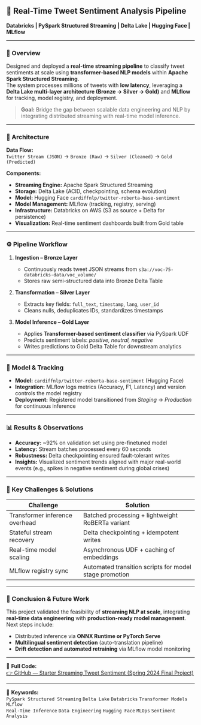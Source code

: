 ## 🧠 Real-Time Tweet Sentiment Analysis Pipeline  
**Databricks | PySpark Structured Streaming | Delta Lake | Hugging Face | MLflow**

---

### 🚀 Overview  
Designed and deployed a **real-time streaming pipeline** to classify tweet sentiments at scale using **transformer-based NLP models** within **Apache Spark Structured Streaming**.  
The system processes millions of tweets with **low latency**, leveraging a **Delta Lake multi-layer architecture (Bronze → Silver → Gold)** and **MLflow** for tracking, model registry, and deployment.

> **Goal:** Bridge the gap between scalable data engineering and NLP by integrating distributed streaming with real-time model inference.

---

### 🧩 Architecture  
**Data Flow:**  
`Twitter Stream (JSON)` → `Bronze (Raw)` → `Silver (Cleaned)` → `Gold (Predicted)`  

**Components:**  
- **Streaming Engine:** Apache Spark Structured Streaming  
- **Storage:** Delta Lake (ACID, checkpointing, schema evolution)  
- **Model:** Hugging Face `cardiffnlp/twitter-roberta-base-sentiment`  
- **Model Management:** MLflow (tracking, registry, serving)  
- **Infrastructure:** Databricks on AWS (S3 as source + Delta for persistence)  
- **Visualization:** Real-time sentiment dashboards built from Gold table  

---

### ⚙️ Pipeline Workflow  

1. **Ingestion – Bronze Layer**  
   - Continuously reads tweet JSON streams from `s3a://voc-75-databricks-data/voc_volume/`  
   - Stores raw semi-structured data into Bronze Delta Table  

2. **Transformation – Silver Layer**  
   - Extracts key fields: `full_text`, `timestamp`, `lang`, `user_id`  
   - Cleans nulls, deduplicates IDs, standardizes timestamps  

3. **Model Inference – Gold Layer**  
   - Applies **Transformer-based sentiment classifier** via PySpark UDF  
   - Predicts sentiment labels: *positive, neutral, negative*  
   - Writes predictions to Gold Delta Table for downstream analytics  

---

### 🧠 Model & Tracking  
- **Model:** `cardiffnlp/twitter-roberta-base-sentiment` (Hugging Face)  
- **Integration:** MLflow logs metrics (Accuracy, F1, Latency) and version controls the model registry  
- **Deployment:** Registered model transitioned from *Staging* → *Production* for continuous inference  

---

### 📊 Results & Observations  
- **Accuracy:** ~92% on validation set using pre-finetuned model  
- **Latency:** Stream batches processed every 60 seconds  
- **Robustness:** Delta checkpointing ensured fault-tolerant writes  
- **Insights:** Visualized sentiment trends aligned with major real-world events (e.g., spikes in negative sentiment during global crises)

---

### 🧩 Key Challenges & Solutions  
| Challenge | Solution |
|------------|-----------|
| Transformer inference overhead | Batched processing + lightweight RoBERTa variant |
| Stateful stream recovery | Delta checkpointing + idempotent writes |
| Real-time model scaling | Asynchronous UDF + caching of embeddings |
| MLflow registry sync | Automated transition scripts for model stage promotion |

---

### 🌱 Conclusion & Future Work  
This project validated the feasibility of **streaming NLP at scale**, integrating **real-time data engineering** with **production-ready model management**.  
Next steps include:  
- Distributed inference via **ONNX Runtime or PyTorch Serve**  
- **Multilingual sentiment detection** (auto-translation pipeline)  
- **Drift detection and automated retraining** via MLflow model monitoring  

---

📎 **Full Code:**  
[👉 GitHub — Starter Streaming Tweet Sentiment (Spring 2024 Final Project)](https://github.com/leahnote01/dscc402/blob/main/final_project/Starter%20Streaming%20Tweet%20Sentiment%20-%20Spring%202024%20Final%20Project.ipynb)

---

📘 **Keywords:**  
`PySpark Structured Streaming` `Delta Lake` `Databricks` `Transformer Models` `MLflow`  
`Real-Time Inference` `Data Engineering` `Hugging Face` `MLOps` `Sentiment Analysis`

